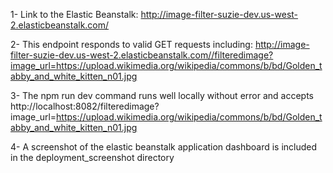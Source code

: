 1-  Link to the Elastic Beanstalk: http://image-filter-suzie-dev.us-west-2.elasticbeanstalk.com/

2-  This endpoint responds to valid GET requests including:
http://image-filter-suzie-dev.us-west-2.elasticbeanstalk.com//filteredimage?image_url=https://upload.wikimedia.org/wikipedia/commons/b/bd/Golden_tabby_and_white_kitten_n01.jpg

3-  The npm run dev command runs well locally without error and accepts http://localhost:8082/filteredimage?image_url=https://upload.wikimedia.org/wikipedia/commons/b/bd/Golden_tabby_and_white_kitten_n01.jpg

4-  A screenshot of the elastic beanstalk application dashboard is included in the deployment_screenshot directory

